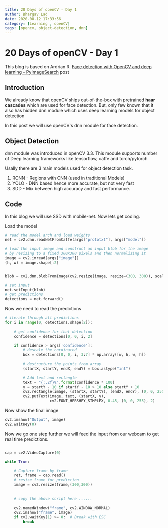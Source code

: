 ```yaml
---
title: 20 Days of openCV - Day 1
author: Bhargav Lad 
date: 2020-08-12 17:33:56
category: [Learning , openCV]
tags: [opencv, object-detection, dnn]
---
```

# 20 Days of openCV - Day 1

This blog is based on Ardrian R. [Face detection with OpenCV and deep learning - PyImageSearch](https://www.pyimagesearch.com/2018/02/26/face-detection-with-opencv-and-deep-learning/?__s=e3oljwex0x1w7keuvdcr) post

## Introduction

We already know that openCV ships out-of-the-box with pretrained **haar cascades** which are used for face detection. But, only few known that it also has hidden dnn module which uses deep learning models for object detection

In this post we will use openCV's dnn module for face detection.

## Object Detection

dnn module was introduced in openCV 3.3. This module supports number of Deep learning frameworks like tensorflow, caffe and torch/pytorch

Usally there are 3 main models used for object detection task.

1. RCNN - Regions with CNN (used in traditional Models)
2. YOLO - DNN based hence more accurate, but not very fast
3. SDD - Mix between high accuracy and fast performance.

## Code

In this blog we will use SSD with mobile-net. Now lets get coding.

Load the model

```python
# read the model arch and load weights
net = cv2.dnn.readNetFromCaffe(args["prototxt"], args["model"])

# load the input image and construct an input blob for the image
# by resizing to a fixed 300x300 pixels and then normalizing it
image = cv2.imread(args["image"])
(h, w) = image.shape[:2]


blob = cv2.dnn.blobFromImage(cv2.resize(image, resize=(300, 300)), scaled=1.0, normalize=(300, 300), (104.0, 177.0, 123.0))

# set input
net.setInput(blob)
# get predictions
detections = net.forward()

```

Now we need to read the predictions

```python
# iterate through all predictions
for i in range(0, detections.shape[2]):
    
    # get confidence for that detection
    confidence = detections[0, 0, i, 2]

    if confidence > args['confidence']:
        # descale the cordinated
        box = detections[0, 0, i, 3:7] * np.array([w, h, w, h])
        
        # destructure the points from array
        (startX, startY, endX, endY) = box.astype("int")

        # Add text and rectangle
        text = "{:.2f}%".format(confidence * 100)
        y = startY - 10 if startY - 10 > 10 else startY + 10
        cv2.rectangle(image, (startX, startY), (endX, endY), (0, 0, 255), 2)
        cv2.putText(image, text, (startX, y),
                    cv2.FONT_HERSHEY_SIMPLEX, 0.45, (0, 0, 255), 2)

```
Now show the final image

```python
cv2.imshow("Output", image)
cv2.waitKey(0)

```


Now we go one step further we will feed the input from our webcam to get real time predictions. 

```python

cap = cv2.VideoCapture(0)

while True:

    # Capture frame-by-frame
    ret, frame = cap.read()
    # resize frame for prediction
    image = cv2.resize(frame,(300,300)) 
    
    
    # copy the above script here ......
    
    cv2.namedWindow("frame", cv2.WINDOW_NORMAL)
    cv2.imshow("frame", image)
    if cv2.waitKey(1) >= 0:  # Break with ESC 
        break

```

